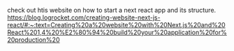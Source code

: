 check out htis website on how to start a next react app and its structure.
https://blog.logrocket.com/creating-website-next-js-react/#:~:text=Creating%20a%20website%20with%20Next.js%20and%20React%201,4%20%E2%80%94%20build%20your%20application%20for%20production%20

